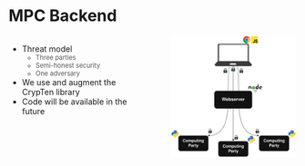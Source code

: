 # MPC Backend

<div style="display: flex; align-items: flex-start; justify-content: space-between;">
  <div style="flex: 1; max-width: 55%; padding-right: 20px;">
    <ul>
      <li v-click="1">Threat model
        <ul>
          <li class="nested-gray" v-click="2">Three parties</li>
          <li class="nested-gray" v-click="3">Semi-honest security</li>
          <li class="nested-gray" v-click="4">One adversary</li>
        </ul>
      </li>
      <li v-click="5">We use and augment the CrypTen library</li>
      <li v-click="6">Code will be available in the future</li>
    </ul>
  </div>
  <div style="flex: 1; text-align: right;">
    <img src="../../figures/system-design.png" alt="System Design Diagram" style="max-width: 90%; height: auto;" />
  </div>
</div>

<SlideCurrentNo class="absolute bottom-8 right-10"/>

<style scoped>
.nested-gray {
  font-size: 0.8em;
  color: #555555 !important;
}
</style>